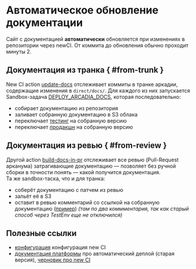 # Автоматическое обновление документации
Сайт с документацией **автоматически** обновляется при изменениях в репозитории через newCI.
От коммита до обновления обычно проходит минуты 2.

## Документация из транка { #from-trunk }
New CI action [update-docs](https://a.yandex-team.ru/projects/direct/ci/actions/launches?dir=direct%2Fdocs&id=update-docs)
отслеживает коммиты в транке аркадии,
содержащие изменения в `direct/docs/`.
Для каждого из них запускается Sandbox-задача [DEPLOY_ARCADIA_DOCS](https://a.yandex-team.ru/arc/trunk/arcadia/sandbox/projects/arcadia/DeployArcadiaDocs), которая последовательно:

- собирает документацию из репозитория
- заливает собранную документацию в S3 облака
- переключает [тестинг](https://testing.docs.yandex-team.ru/direct-dev/) на собранную версию
- переключает [продакшн](https://docs.yandex-team.ru/direct-dev/) на собранную версию


## Документация из ревью { #from-review }
Другой action [build-docs-in-pr](https://a.yandex-team.ru/projects/direct/ci/actions/launches?dir=direct%2Fdocs&id=build-docs-in-pr)
отслеживает все ревью (Pull-Request арканума) затрагивающие документацию — позволяет без ручной сборки в точности понять — какой получится документация.  
Та же sandbox-таска, что и для транка:

- соберёт документацию с патчем из ревью
- зальёт её в S3
- оставит в ревью комментарий со ссылкой на собранную документацию ([пример](https://a.yandex-team.ru/review/2052627/details)) *(там по два коммментария, так как старый способ через TestEnv еще не отключился)*

## Полезные ссылки
- [конфигурация](https://a.yandex-team.ru/arc/trunk/arcadia/direct/docs/a.yaml) конфигурация new CI
- [документация платформы](https://docs.yandex-team.ru/docstools/#deploy) про автоматический деплой (старая версия), [черновик про new CI](https://1680269-8347182.testing.docs.yandex-team.ru/docstools/#deploy)
